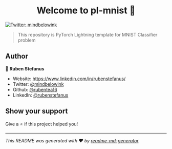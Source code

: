 <h1 align="center">Welcome to pl-mnist 👋</h1>
<p>
  <a href="https://twitter.com/mindbelowink" target="_blank">
    <img alt="Twitter: mindbelowink" src="https://img.shields.io/twitter/follow/mindbelowink.svg?style=social" />
  </a>
</p>

> This repository is PyTorch Lightning template for MNIST Classifier problem

## Author

👤 **Ruben Stefanus**

* Website: https://www.linkedin.com/in/rubenstefanus/
* Twitter: [@mindbelowink](https://twitter.com/mindbelowink)
* Github: [@rubentea16](https://github.com/rubentea16)
* LinkedIn: [@rubenstefanus](https://linkedin.com/in/rubenstefanus)

## Show your support

Give a ⭐️ if this project helped you!

***
_This README was generated with ❤️ by [readme-md-generator](https://github.com/kefranabg/readme-md-generator)_
